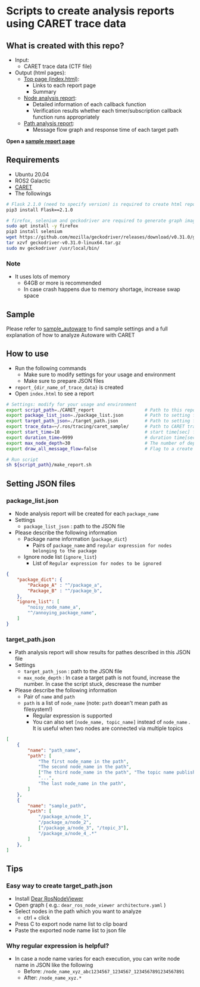 # Scripts to create analysis reports using CARET trace data

## What is created with this repo?

- Input:
    - CARET trace data (CTF file)
- Output (html pages):
    - [Top page (index.html)](./top):
        - Links to each report page
        - Summary
    - [Node analysis report](analyze_node):
        - Detailed information of each callback function
        - Verification results whether each timer/subscription callback function runs appropriately
    - [Path analysis report](analyze_path):
        - Message flow graph and response time of each target path

<b>Open a [sample report page](https://tier4.github.io/CARET_report/)</b>

## Requirements

- Ubuntu 20.04
- ROS2 Galactic
- [CARET](https://github.com/tier4/caret)
- The followings

```sh
# Flask 2.1.0 (need to specify version) is required to create html report pages
pip3 install Flask==2.1.0

# firefox, selenium and geckodriver are required to generate graph image files
sudo apt install -y firefox
pip3 install selenium
wget https://github.com/mozilla/geckodriver/releases/download/v0.31.0/geckodriver-v0.31.0-linux64.tar.gz
tar xzvf geckodriver-v0.31.0-linux64.tar.gz
sudo mv geckodriver /usr/local/bin/
```

### Note
- It uses lots of memory
    - 64GB or more is recommended
    - In case crash happens due to memory shortage, increase swap space

## Sample

Please refer to [sample_autoware](./sample_autoware) to find sample settings and a full explanation of how to analyze Autoware with CARET

## How to use

- Run the following commands
    - Make sure to modify settings for your usage and environment
    - Make sure to prepare JSON files
- `report_{dir_name_of_trace_data}` is created
- Open `index.html` to see a report

```sh
# Settings: modify for your usage and environment
export script_path=./CARET_report                   # Path to this repo cloned
export package_list_json=./package_list.json        # Path to setting file you prepare
export target_path_json=./target_path.json          # Path to setting file you prepare
export trace_data=~/.ros/tracing/caret_sample/      # Path to CARET trace data (CTF file)
export start_time=10                                # start time[sec] for analysis
export duration_time=9999                           # duration time[sec] for analysis
export max_node_depth=30                            # The number of depth to search path
export draw_all_message_flow=false                  # Flag to a create message flow graph for a whole time period (this will increase report creation time)

# Run script
sh ${script_path}/make_report.sh
```

## Setting JSON files

### package_list.json
- Node analysis report will be created for each `package_name`
- Settings
    - `package_list_json` : path to the JSON file
- Please describe the following information
    - Package name information (`package_dict`)
        - Pairs of `package_name` and `regular expression for nodes belonging to the package`
    - Ignore node list (`ignore_list`)
        - List of `Regular expression for nodes to be ignored`

```json:package_list.json
{
    "package_dict": {
        "Package_A" : "^/package_a",
        "Package_B" : "^/package_b",
    },
    "ignore_list": [
        "noisy_node_name_a",
        "^/annoying_package_name",
    ]
}
```

### target_path.json

- Path analysis report will show results for pathes described in this JSON file
- Settings
    - `target_path_json` : path to the JSON file
    - `max_node_depth` : In case a target path is not found, increase the number. In case the script stuck, descrease the number
- Please describe the following information
    - Pair of `name` and `path`
    - `path` is a list of `node_name` (note: `path` doean't mean path as filesystem!)
        - Regular expression is supported
        - You can also set `[node_name, topic_name]` instead of `node_name` . It is useful when two nodes are connected via multiple topics


```json:target_path.json
[
    {
        "name": "path_name",
        "path": [
            "The first node_name in the path",
            "The second node_name in the path",
            ["The third node_name in the path", "The topic name published by the third node"]
            "...",
            "The last node_name in the path",
        ]
    },
    {
        "name": "sample_path",
        "path": [
            "/package_a/node_1",
            "/package_a/node_2",
            ["/package_a/node_3", "/topic_3"],
            "/package_a/node_4_.*"
        ]
    },
]
```

## Tips

### Easy way to create target_path.json

- Install [Dear RosNodeViewer](https://github.com/takeshi-iwanari/dear_ros_node_viewer)
- Open graph ( e.g.: `dear_ros_node_viewer architecture.yaml` )
- Select nodes in the path which you want to analyze
    - ctrl + click
- Press C to export node name list to clip board
- Paste the exported node name list to json file


### Why regular expression is helpful?
- In case a node name varies for each execution, you can write node name in JSON like the following
    - Before: `/node_name_xyz_abc1234567_1234567_1234567891234567891`
    - After: `/node_name_xyz.*`
